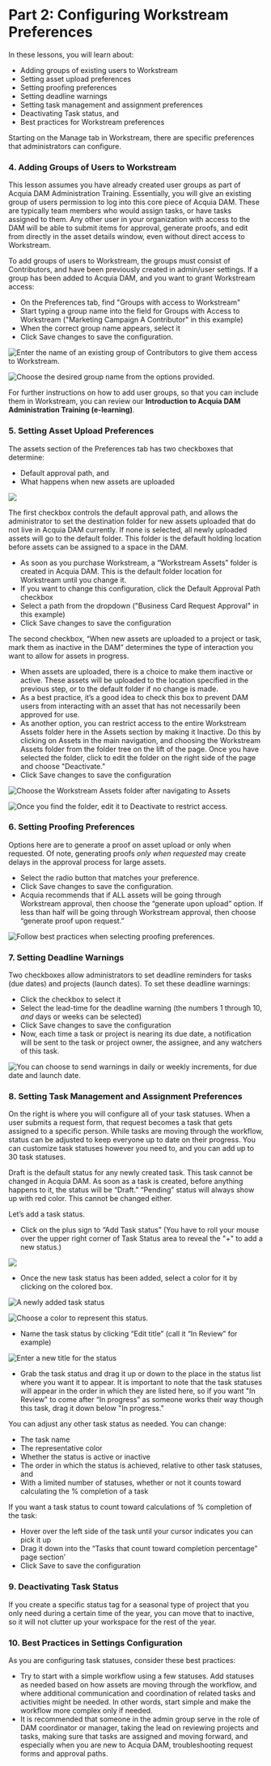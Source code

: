# Part 2: Configuring Workstream Preferences

In these lessons, you will learn about:

* Adding groups of existing users to Workstream
* Setting asset upload preferences
* Setting proofing preferences
* Setting deadline warnings
* Setting task management and assignment preferences
* Deactivating Task status, and
* Best practices for Workstream preferences

Starting on the Manage tab in Workstream, there are specific preferences that administrators can configure.

### 4. Adding Groups of Users to Workstream

This lesson assumes you have already created user groups as part of Acquia DAM Administration Training. Essentially, you will give an existing group of users permission to log into this core piece of Acquia DAM.  These are typically team members who would assign tasks, or have tasks assigned to them. Any other user in your organization with access to the DAM will be able to submit items for approval, generate proofs, and edit from directly in the asset details window, even without direct access to Workstream.

To add groups of users to Workstream, the groups must consist of Contributors, and have been previously created in admin/user settings. If a group has been added to Acquia DAM, and you want to grant Workstream access:

* On the Preferences tab, find "Groups with access to Workstream" 
* Start typing a group name into the field for Groups with Access to Workstream \("Marketing Campaign A Contributor" in this example\)
* When the correct group name appears, select it
* Click Save changes to save the configuration.

![Enter the name of an existing group of Contributors to give them access to Workstream.](.gitbook/assets/screen-shot-2019-11-12-at-8.13.23-am.png)

![Choose the desired group name from the options provided.](.gitbook/assets/screen-shot-2019-11-12-at-8.13.40-am.png)

For further instructions on how to add user groups, so that you can include them in Workstream, you can review our **Introduction to Acquia DAM Administration Training \(e-learning\)**.

### 5. Setting Asset Upload Preferences

The assets section of the Preferences tab has two checkboxes that determine:

* Default approval path, and
* What happens when new assets are uploaded

![](.gitbook/assets/screen-shot-2019-11-12-at-8.21.43-am.png)

The first checkbox controls the default approval path, and allows the administrator to set the destination folder for new assets uploaded that do not live in Acquia DAM currently. If none is selected, all newly uploaded assets will go to the default folder. This folder is the default holding location before assets can be assigned to a space in the DAM.

* As soon as you purchase Workstream, a “Workstream Assets” folder is created in Acquia DAM. This is the default folder location for Workstream until you change it.
* If you want to change this configuration, click the Default Approval Path checkbox
* Select a path from the dropdown \("Business Card Request Approval" in this example\)
* Click Save changes to save the configuration

The second checkbox, “When new assets are uploaded to a project or task, mark them as inactive in the DAM” determines the type of interaction you want to allow for assets in progress.

* When assets are uploaded, there is a choice to make them inactive or active. These assets will be uploaded to the location specified in the previous step, or to the default folder if no change is made.
* As a best practice, it’s a good idea to check this box to prevent DAM users from interacting with an asset that has not necessarily been approved for use.
* As another option, you can restrict access to the entire Workstream Assets folder here in the Assets section by making it Inactive. Do this by clicking on Assets in the main navigation, and choosing the Workstream Assets folder from the folder tree on the lift of the page. Once you have selected the folder, click to edit the folder on the right side of the page and choose "Deactivate."
* Click Save changes to save the configuration

![Choose the Workstream Assets folder after navigating to Assets ](.gitbook/assets/screen-shot-2019-11-12-at-8.23.57-am.png)

![Once you find the folder, edit it to Deactivate to restrict access.](.gitbook/assets/screen-shot-2019-11-12-at-8.26.26-am.png)

### 6. Setting Proofing Preferences

Options here are to generate a proof on asset upload or only when requested. Of note, generating proofs _only when requested_ may create delays in the approval process for large assets.

* Select the radio button that matches your preference.
* Click Save changes to save the configuration.
* Acquia recommends that if ALL assets will be going through Workstream approval, then choose the “generate upon upload” option. If less than half will be going through Workstream approval, then choose “generate proof upon request.”

![Follow best practices when selecting proofing preferences.](.gitbook/assets/screen-shot-2019-11-12-at-8.29.21-am.png)

### 7. Setting Deadline Warnings

Two checkboxes allow administrators to set deadline reminders for tasks \(due dates\) and projects \(launch dates\). To set these deadline warnings:

* Click the checkbox to select it
* Select the lead-time for the deadline warning \(the numbers 1 through 10, _and_ days or weeks can be selected\)
* Click Save changes to save the configuration
* Now, each time a task or project is nearing its due date, a notification will be sent to the task or project owner, the assignee, and any watchers of this task.

![You can choose to send warnings in daily or weekly increments, for due date and launch date. ](.gitbook/assets/screen-shot-2019-11-12-at-8.29.28-am.png)

### 8. Setting Task Management and Assignment Preferences

On the right is where you will configure all of your task statuses. When a user submits a request form, that request becomes a task that gets assigned to a specific person. While tasks are moving through the workflow, status can be adjusted to keep everyone up to date on their progress. You can customize task statuses however you need to, and you can add up to 30 task statuses.

Draft is the default status for any newly created task. This task cannot be changed in Acquia DAM. As soon as a task is created, before anything happens to it, the status will be “Draft.” “Pending” status will always show up with red color. This cannot be changed either.

Let’s add a task status.

* Click on the plus sign to “Add Task status” \(You have to roll your mouse over the upper right corner of Task Status area to reveal the "+" to add a new status.\)

![](.gitbook/assets/screen-shot-2019-11-12-at-8.36.27-am.png)

* Once the new task status has been added, select a color for it by clicking on the colored box.

![A newly added task status](.gitbook/assets/screen-shot-2019-11-12-at-8.39.25-am.png)

![Choose a color to represent this status.](.gitbook/assets/screen-shot-2019-11-12-at-8.39.36-am.png)

* Name the task status by clicking “Edit title” \(call it “In Review” for example\)

![Enter a new title for the status](.gitbook/assets/screen-shot-2019-11-12-at-8.39.48-am.png)

* Grab the task status and drag it up or down to the place in the status list where you want it to appear. It is important to note that the task statuses will appear in the order in which they are listed here, so if you want "In Review" to come after “In progress” as someone works their way though this task, drag it down below "In progress."

You can adjust any other task status as needed. You can change:

* The task name
* The representative color
* Whether the status is active or inactive
* The order in which the status is achieved, relative to other task statuses, and
* With a limited number of statuses, whether or not it counts toward calculating the % completion of a task

If you want a task status to count toward calculations of % completion of the task:

* Hover over the left side of the task until your cursor indicates you can pick it up
* Drag it down into the “Tasks that count toward completion percentage” page section’
* Click Save to save the configuration

### 9. Deactivating Task Status

If you create a specific status tag for a seasonal type of project that you only need during a certain time of the year, you can move that to inactive, so it will not clutter up your workspace for the rest of the year.

### 10. Best Practices in Settings Configuration

As you are configuring task statuses, consider these best practices:

* Try to start with a simple workflow using a few statuses. Add statuses as needed based on how assets are moving through the workflow, and where additional communication and coordination of related tasks and activities might be needed. In other words, start simple and make the workflow more complex only if needed.
* It is recommended that someone in the admin group serve in the role of DAM coordinator or manager, taking the lead on reviewing projects and tasks, making sure that tasks are assigned and moving forward, and especially when you are new to Acquia DAM, troubleshooting request forms and approval paths.

